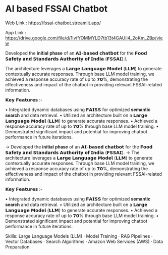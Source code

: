 # AI based FSSAI Chatbot 

Web Link : https://fssai-chatbot.streamlit.app/

App Link : https://drive.google.com/file/d/1IvfYOMMYLD7tb13t4GAUIi4_2oKm_ZBp/view

Developed the 𝐢𝐧𝐢𝐭𝐢𝐚𝐥 𝐩𝐡𝐚𝐬𝐞 of an 𝗔𝗜-𝗯𝗮𝘀𝗲𝗱 𝗰𝗵𝗮𝘁𝗯𝗼𝘁 for the 𝗙𝗼𝗼𝗱 𝗦𝗮𝗳𝗲𝘁𝘆 𝗮𝗻𝗱 𝗦𝘁𝗮𝗻𝗱𝗮𝗿𝗱𝘀 𝗔𝘂𝘁𝗵𝗼𝗿𝗶𝘁𝘆 𝗼𝗳 𝗜𝗻𝗱𝗶𝗮 (𝗙𝗦𝗦𝗔𝗜).l. 

The architecture leverages a 𝗟𝗮𝗿𝗴𝗲 𝗟𝗮𝗻𝗴𝘂𝗮𝗴𝗲 𝗠𝗼𝗱𝗲𝗹 (𝗟𝗟𝗠) to generate contextually accurate responses. Through base LLM model training, we achieved a response accuracy rate of up to 𝟳𝟬%, demonstrating the effectiveness and impact of the chatbot in providing relevant FSSAI-related information.

𝗞𝗲𝘆 𝗙𝗲𝗮𝘁𝘂𝗿𝗲𝘀 :-

• Integrated dynamic databases using 𝗙𝗔𝗜𝗦𝗦 for optimized 𝐬𝐞𝐦𝐚𝐧𝐭𝐢𝐜 𝐬𝐞𝐚𝐫𝐜𝐡 and data retrieval.
• Utilized an architecture built on a 𝗟𝗮𝗿𝗴𝗲 𝗟𝗮𝗻𝗴𝘂𝗮𝗴𝗲 𝗠𝗼𝗱𝗲𝗹 (𝗟𝗟𝗠) to generate accurate responses.
• Achieved a response accuracy rate of up to 𝟳𝟬% through base LLM model training.
• Demonstrated significant impact and potential for improving chatbot performance in future iterations.

-> Developed the 𝐢𝐧𝐢𝐭𝐢𝐚𝐥 𝐩𝐡𝐚𝐬𝐞 of an 𝗔𝗜-𝗯𝗮𝘀𝗲𝗱 𝗰𝗵𝗮𝘁𝗯𝗼𝘁 for the 𝗙𝗼𝗼𝗱 𝗦𝗮𝗳𝗲𝘁𝘆 𝗮𝗻𝗱 𝗦𝘁𝗮𝗻𝗱𝗮𝗿𝗱𝘀 𝗔𝘂𝘁𝗵𝗼𝗿𝗶𝘁𝘆 𝗼𝗳 𝗜𝗻𝗱𝗶𝗮 (𝗙𝗦𝗦𝗔𝗜).
-> The architecture leverages a 𝗟𝗮𝗿𝗴𝗲 𝗟𝗮𝗻𝗴𝘂𝗮𝗴𝗲 𝗠𝗼𝗱𝗲𝗹 (𝗟𝗟𝗠) to generate contextually accurate responses. Through base LLM model training, we achieved a response accuracy rate of up to 𝟳𝟬%, demonstrating the effectiveness and impact of the chatbot in providing relevant FSSAI-related information. 

𝗞𝗲𝘆 𝗙𝗲𝗮𝘁𝘂𝗿𝗲𝘀 :-

• Integrated dynamic databases using 𝗙𝗔𝗜𝗦𝗦 for optimized 𝐬𝐞𝐦𝐚𝐧𝐭𝐢𝐜 𝐬𝐞𝐚𝐫𝐜𝐡 and data retrieval. 
• Utilized an architecture built on a 𝗟𝗮𝗿𝗴𝗲 𝗟𝗮𝗻𝗴𝘂𝗮𝗴𝗲 𝗠𝗼𝗱𝗲𝗹 (𝗟𝗟𝗠) to generate accurate responses. 
• Achieved a response accuracy rate of up to 𝟳𝟬% through base LLM model training. 
• Demonstrated significant impact and potential for improving chatbot performance in future iterations.


Skills: Large Language Models (LLM) · Model Training · RAG Pipelines · Vector Databases · Search Algorithms · Amazon Web Services (AWS) · Data Preparation
